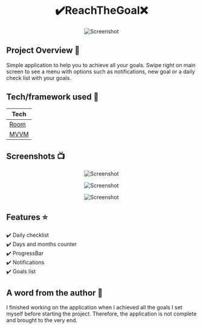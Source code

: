 
<h1 align="center">✔️ReachTheGoal❌</h1>

<p align="center">
  <a >
    <img src="images/scr1.PNG"
         alt="Screenshot">
  </a>
</p>

## Project Overview 🎉
Simple application to help you to  achieve all your goals.
Swipe right on main screen to see a menu with options such as notifications, new goal or a daily check list with your goals.
## Tech/framework used 🔧

| Tech                                                    |
| ------------------------------------------------------- | 
| [Room](https://developer.android.com/training/data-storage/room)                           
| [MVVM](https://developer.android.com/topic/libraries/architecture/viewmodel)                          



## Screenshots 📺

<p align="center">
    <img src="images/scr2.PNG" alt="Screenshot">
</p>

<p align="center">
   <img src="images/scr3.PNG" alt="Screenshot">
</p>

<p align="center">
   <img src="images/scr4.PNG" alt="Screenshot">
</p>

## Features ⭐
✔️ Daily checklist <br> 
✔️ Days and months counter <br>
✔️ ProgressBar <br>
✔️ Notifications <br>
✔️ Goals list <br>

<h2> A word from the author 💬 </h2>
 
 I finished working on the application when I achieved all the goals I set myself before starting the project.
 Therefore, the application is not complete and brought to the very end.
